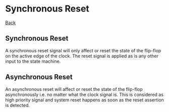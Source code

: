 # Synchronous Reset

[Back](../index.md)

## Synchronous Reset

A synchronous reset signal will only affect or reset the state of the flip-flop on the active edge of the clock. The reset signal is applied as is any other input to the state machine.

## Asynchronous Reset

An asynchronous reset will affect or reset the state of the flip-flop asynchronously i.e. no matter what the clock signal is. This is considered as high priority signal and system reset happens as soon as the reset assertion is detected.

